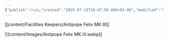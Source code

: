 ```yaml
---
{"publish":true,"created":"2025-07-18T18:47:56.603+02:00","modified":"2025-07-18T17:54:48.891+02:00","cssclasses":""}
---
```


[[content/Facilities Keepers/Antipope Felix MK.III]]


![[content/Images/Antipope Felix MK.IV.webp]]